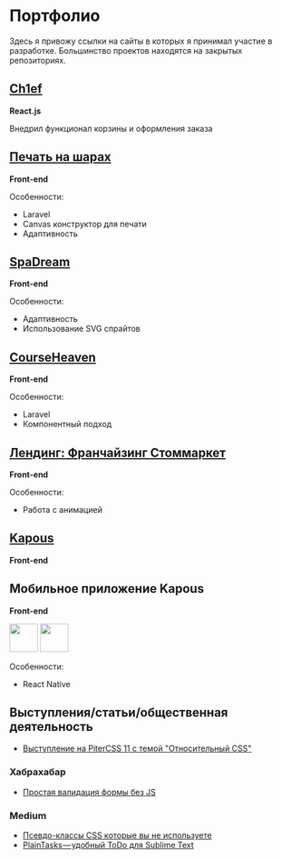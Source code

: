 # Портфолио
Здесь я привожу ссылки на сайты в которых я принимал участие в разработке. Большинство проектов находятся на закрытых репозиториях.

## [Ch1ef](https://ch1ef.ru)
**React.js**

Внедрил функционал корзины и оформления заказа

## [Печать на шарах](http://print.zatey.ru/)
**Front-end**

Особенности:
* Laravel
* Canvas конструктор для печати
* Адаптивность

## [SpaDream](https://spadream.ru/)
**Front-end**

Особенности:
* Адаптивность
* Использование SVG спрайтов

## [CourseHeaven](https://courseheaven.com/)
**Front-end**

Особенности:
* Laravel
* Компонентный подход

## [Лендинг: Франчайзинг Стоммаркет](https://franchise.stommarket.ru/)
**Front-end**

Особенности:
* Работа с анимацией

## [Kapous](http://kapous.ru/)
**Front-end**

## Мобильное приложение Kapous
**Front-end**

[<img height="50" src="https://linkmaker.itunes.apple.com/assets/shared/badges/ru-ru/appstore-lrg-efcb5a04c3f3ab07b704da708819a614cca5ae1debda359f9f9841d6fed5de96.svg">](https://apps.apple.com/ru/app/kapous/id1475777360?mt=8)
[<img height="50" src="https://developer.android.com/images/brand/en_app_rgb_wo_60.png">](https://play.google.com/store/apps/details?id=com.kapous&pcampaignid=MKT-Other-global-all-co-prtnr-py-PartBadge-Mar2515-1)

Особенности:
* React Native

## Выступления/статьи/общественная деятельность
* [Выступление на PiterCSS 11 с темой "Относительный CSS"](https://www.youtube.com/watch?v=xdhPX2llDeg)
### Хабрахабар
* [Простая валидация формы без JS](https://habrahabr.ru/post/332804/)
### Medium
* [Псевдо-классы CSS которые вы не используете](https://medium.com/@vUdav/pseudo-class-css-caa2c6737b63)
* [PlainTasks — удобный ToDo для Sublime Text](https://medium.com/@vUdav/plaintasks-todo-sublime-text-76e369133830)
